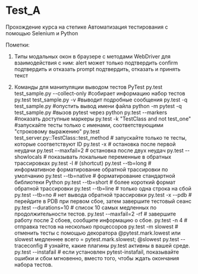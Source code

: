 # Test_A
Прохождение курса на степике Автоматизация тестирования с помощью Selenium и Python


Пометки:

1. Типы модальных окон в браузере с методами WebDriver для взаимодействия с ним:
    alert может только подтвердить
    confirm подтвердить и отказать
    prompt подтвердить, отказать и принять текст
    
2. Команды для манипуляции выводом тестов PyTest
    py.test test_sample.py --collect-only  #собирает информацию набор тестов
    py.test test_sample.py -v  #выводит подробные сообщения
    py.test -q test_sample.py  #опустить вывод имени файла
    python -m pytest -q test_sample.py  #вызов pytest через python
    py.test --markers  #показать доступные маркеры
    py.test -k "TestClass and not test_one"  #запускайте тесты только с именами, соответствующими "строковому выражению"
    py.test test_server.py::TestClass::test_method  # запускайте только те тесты, которые соответствуют ID
    py.test -x  # остановка после первой неудачи
    py.test --maxfail=2  # остановка после двух неудач
    py.test --showlocals  # показывать локальные переменные в обратных трассировках
    py.test -l  # (shortcut)
    py.test --tb=long  # информативное форматирование обратной трассировки по умолчанию
    py.test --tb=native  # форматирование стандартной библиотеки Python
    py.test --tb=short  # более короткий формат обратной трассировки
    py.test --tb=line  # только одна строка на сбой
    py.test --tb=no  # нет вывода обратной трассировки
    py.test -x --pdb # перейдите в PDB при первом сбое, затем завершите тестовый сеанс
    py.test --durations=10  # список 10 самых медленных по продолжительности тестов.
    py.test --maxfail=2 -rf  # завершите работу после 2 сбоев, сообщите информацию о сбое.
    py.test -n 4  # отправка тестов на несколько процессоров
    py.test -m slowest  # отменить тесты с помощью декоратора @pytest.mark.lowest или slowest медленнее всего = pytest.mark.slowest; @slowest
    py.test --traceconfig  # узнайте, какие плагины py.test активны в вашей среде.
    py.test --instafail  # если установлен pytest-instafail, показывайте ошибки и сбои мгновенно, вместо того, чтобы ждать окончания набора тестов.

